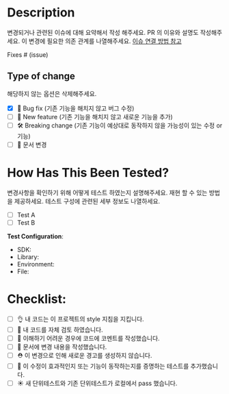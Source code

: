 # Description

변경되거나 관련된 이슈에 대해 요약해서 작성 해주세요. PR 의 이유와 설명도 작성해주세요. 이 변경에 필요한 의존 관계를 나열해주세요. [이슈 연결 방법 참고](https://docs.github.com/en/issues/tracking-your-work-with-issues/linking-a-pull-request-to-an-issue)

Fixes # (issue)

## Type of change

해당하지 않는 옵션은 삭제해주세요.

- [x] 🐛 Bug fix (기존 기능을 해치지 않고 버그 수정)
- [ ] 💎 New feature (기존 기능을 해치지 않고 새로운 기능을 추가)
- [ ] 🛠️ Breaking change (기존 기능이 예상대로 동작하지 않을 가능성이 있는 수정 or 기능)
- [ ] 📝 문서 변경

# How Has This Been Tested?

변경사항을 확인하기 위해 어떻게 테스트 하였는지 설명해주세요. 재현 할 수 있는 방법을 제공하세요. 테스트 구성에 관련된 세부 정보도 나열하세요.

- [ ] Test A
- [ ] Test B

**Test Configuration**:
* SDK:
* Library:
* Environment:
* File:

# Checklist:

- [ ] 👌 내 코드는 이 프로젝트의 style 지침을 지킵니다.
- [ ] 👀 내 코드를 자체 검토 하였습니다.
- [ ] 📨 이해하기 어려운 경우에 코드에 코멘트를 작성했습니다.
- [ ] 📝 문서에 변경 내용을 작성했습니다.
- [ ] ⛑️ 이 변경으로 인해 새로운 경고를 생성하지 않습니다.
- [ ] 🧪 이 수정이 효과적인지 또는 기능이 동작하는지를 증명하는 테스트를 추가했습니다.
- [ ] ☀️ 새 단위테스트와 기존 단위테스트가 로컬에서 pass 했습니다.
